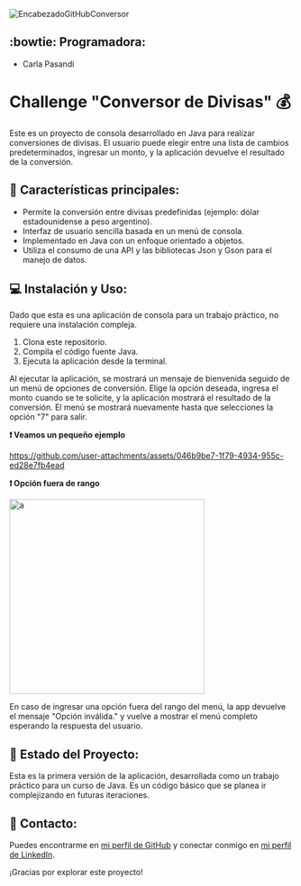 ![EncabezadoGitHubConversor](https://github.com/user-attachments/assets/bbfea1d5-a1c0-4222-90da-089073fccc5c)
## :bowtie: Programadora:

- Carla Pasandi

# Challenge "Conversor de Divisas" :moneybag:

Este es un proyecto de consola desarrollado en Java para realizar conversiones de divisas. El usuario puede elegir entre una lista de cambios predeterminados, ingresar un monto, y la aplicación devuelve el resultado de la conversión.

## :bookmark_tabs: Características principales:

* Permite la conversión entre divisas predefinidas (ejemplo: dólar estadounidense a peso argentino).
* Interfaz de usuario sencilla basada en un menú de consola.
* Implementado en Java con un enfoque orientado a objetos.
* Utiliza el consumo de una API y las bibliotecas Json y Gson para el manejo de datos.

## :computer: Instalación y Uso:

Dado que esta es una aplicación de consola para un trabajo práctico, no requiere una instalación compleja.

1.  Clona este repositorio.
2.  Compila el código fuente Java.
3.  Ejecuta la aplicación desde la terminal.

Al ejecutar la aplicación, se mostrará un mensaje de bienvenida seguido de un menú de opciones de conversión. Elige la opción deseada, ingresa el monto cuando se te solicite, y la aplicación mostrará el resultado de la conversión. El menú se mostrará nuevamente hasta que selecciones la opción "7" para salir.

**:exclamation: Veamos un pequeño ejemplo**

https://github.com/user-attachments/assets/046b9be7-1f79-4934-955c-ed28e7fb4ead

**:exclamation: Opción fuera de rango**

<img width="346" alt="a" src="https://github.com/user-attachments/assets/557c6083-c82e-4dcf-bb60-598571987496" />

En caso de ingresar una opción fuera del rango del menú, la app devuelve el mensaje "Opción inválida." y vuelve a mostrar el menú completo esperando la respuesta del usuario.

## :wrench: Estado del Proyecto:

Esta es la primera versión de la aplicación, desarrollada como un trabajo práctico para un curso de Java. Es un código básico que se planea ir complejizando en futuras iteraciones.

## :iphone: Contacto:

Puedes encontrarme en [mi perfil de GitHub](CarlaGP94) y conectar conmigo en [mi perfil de LinkedIn](in/carla-pasandi).

¡Gracias por explorar este proyecto!
